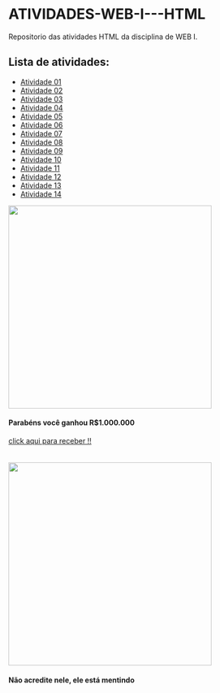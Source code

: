 # ATIVIDADES-WEB-I---HTML
Repositorio das atividades HTML da disciplina de WEB I.

## Lista de atividades:
- [Atividade 01](Atividade1.html)
- [Atividade 02](Atividade2.html)
- [Atividade 03](Atividade3.html)
- [Atividade 04](Atividade4.html)
- [Atividade 05](Atividade5.html)
- [Atividade 06](Atividade6.html)
- [Atividade 07](Atividade7.html)
- [Atividade 08](Atividade8.html)
- [Atividade 09](Atividade9.html)
- [Atividade 10](Atividade10.html)
- [Atividade 11](Atividade11.html)
- [Atividade 12](Atividade12.html)
- [Atividade 13](Atividade13.html)
- [Atividade 14](Atividade14.html)

<img src = "https://fdr.com.br/wp-content/uploads/2023/01/economia-brasil-presidente-lula-pt-financas-bolsa-politica-mercado-fdr.jpg" width = "400">
<h4>Parabéns você ganhou R$1.000.000  </h4><nav><a href = "https://jogodotigrinho.com.br">click aqui para receber !!</a></nav>
<br><br>
<img src = "https://www.pragmatismopolitico.com.br/wp-content/uploads/2018/10/voto-em-bolsonaro-ha-raiva-e-tristeza-mostra-datafolha.jpg" width = "400">
<h4>Não acredite nele, ele está mentindo</h4>
